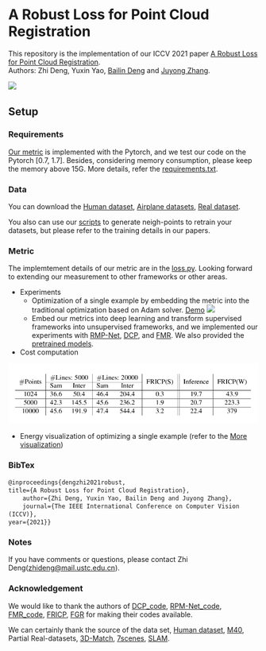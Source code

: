 # A Robust Loss for Point Cloud Registration
This repository is the implementation of our ICCV 2021 paper [A Robust Loss for Point Cloud Registration](https://arxiv.org/pdf/2108.11682.pdf).<br>
Authors: Zhi Deng, Yuxin Yao, [Bailin Deng](http://www.bdeng.me/) and [Juyong Zhang](http://staff.ustc.edu.cn/~juyong/).

![](./data/introduce_our_loss.png)
## Setup
### Requirements
  [Our metric](https://arxiv.org/abs/2108.11682) is implemented with the Pytorch, and we test our code on the Pytorch [0.7, 1.7]. Besides, considering memory consumption, please keep the memory above 15G. More details, refer the [requirements.txt](./code/requirements.txt).
### Data
  
  You can download the [Human dataset](https://mailustceducn-my.sharepoint.com/:u:/g/personal/zhideng_mail_ustc_edu_cn/EZ1nYTksRa1JndRj7c6wV4IB9wfSr3ataJV8NE0b4EZYtQ?e=PIJsFB), [Airplane datasets](https://mailustceducn-my.sharepoint.com/:u:/g/personal/zhideng_mail_ustc_edu_cn/EflslRBzK6pBmBtcaWoU8lsBnUSvm74JIG99Et9Rxo8xqQ?e=AjkdSU), [Real dataset](https://mailustceducn-my.sharepoint.com/:u:/g/personal/zhideng_mail_ustc_edu_cn/EW8GRJG9cGRLjI0qnED90o8BJ-zTWjp9B_Y3TT4tQPncEQ?e=d2RASg).

  You also can use our [scripts](./code/generate_data_preparation.py) to generate neigh-points to retrain your datasets, but please refer to the training details in our papers.

### Metric
The implemtement details of our metric are in the [loss.py](./code). Looking forward to extending our measurement to other frameworks or other areas.
- Experiments
  - Optimization of a single example by embedding the metric into the traditional optimization based on Adam solver. [Demo](./code)
  ![](./data/supp_real_exp-1.png)  
  - Embed our metrics into deep learning and transform supervised frameworks into unsupervised frameworks, and we implemented our experiments with [RMP-Net](./experiments), [DCP](./experiments), and [FMR](./experiments). We also provided the [pretrained models](https://mailustceducn-my.sharepoint.com/:u:/g/personal/zhideng_mail_ustc_edu_cn/EZ1nYTksRa1JndRj7c6wV4IB9wfSr3ataJV8NE0b4EZYtQ?e=PIJsFB).
- Cost computation
  
![](./data/Computation_cost.png)

- Energy visualization of optimizing a single example (refer to the [More visualization](./More_about_our_metrics/Visualized_our_metrics.md))


### BibTex
    @inproceedings{dengzhi2021robust, 
    title={A Robust Loss for Point Cloud Registration}, 
        author={Zhi Deng, Yuxin Yao, Bailin Deng and Juyong Zhang},
        journal={The IEEE International Conference on Computer Vision (ICCV)},
    year={2021}}
### Notes
If you have comments or questions, please contact Zhi Deng([zhideng@mail.ustc.edu.cn]()).
### Acknowledgement

  We would like to thank the authors of [DCP_code](https://github.com/tzodge/PCR-CMU/tree/main/DCP_Code), [RPM-Net_code](https://github.com/tzodge/PCR-CMU/tree/main/RPMNet_Code), [FMR_code](https://github.com/XiaoshuiHuang/fmr), [FRICP](https://github.com/yaoyx689/Fast-Robust-ICP), [FGR](https://github.com/isl-org/FastGlobalRegistration) for making their codes available.

  We can certainly thank the source of the data set, [Human dataset](https://secure.axyz-design.com//), [M40](https://github.com/zhirongw/3DShapeNets), Partial Real-datasets, [3D-Match](https://arxiv.org/pdf/1603.08182.pdf), [7scenes](https://openaccess.thecvf.com/content_cvpr_2013/papers/Shotton_Scene_Coordinate_Regression_2013_CVPR_paper.pdf), [SLAM](https://www.researchgate.net/publication/261353760_A_benchmark_for_the_evaluation_of_RGB-D_SLAM_systems).



